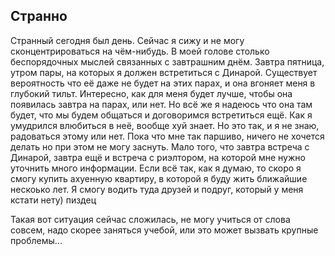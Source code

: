 ## Странно

Странный сегодня был день. Сейчас я сижу и не могу сконцентрироваться на чём-нибудь. В моей голове столько беспорядочных мыслей связанных с завтрашним днём. Завтра пятница, утром пары, на которых я должен встретиться с Динарой. Существует вероятность что её даже не будет на этих парах, и она вгоняет меня в глубокий тильт. Интересно, как для меня будет лучше, чтобы она появилась завтра на парах, или нет. Но всё же я надеюсь что она там будет, что мы будем общаться и договоримся встретиться ещё. Как я умудрился влюбиться в неё, вообще хуй знает. Но это так, и я не знаю, радоваться этому или нет. Пока что мне так паршиво, ничего не хочется делать но при этом не могу заснуть. Мало того, что завтра встреча с Динарой, завтра ещё и встреча с риэлтором, на которой мне нужно уточнить много информации. Если всё так, как я думаю, то скоро я смогу купить ахуенную квартиру, в которой я буду жить ближайшие нескоько лет. Я смогу водить туда друзей и подруг, который у меня кстати нету) пиздец

Такая вот ситуация сейчас сложилась, не могу учиться от слова совсем, надо скорее заняться учебой, или это может вызвать крупные проблемы...
